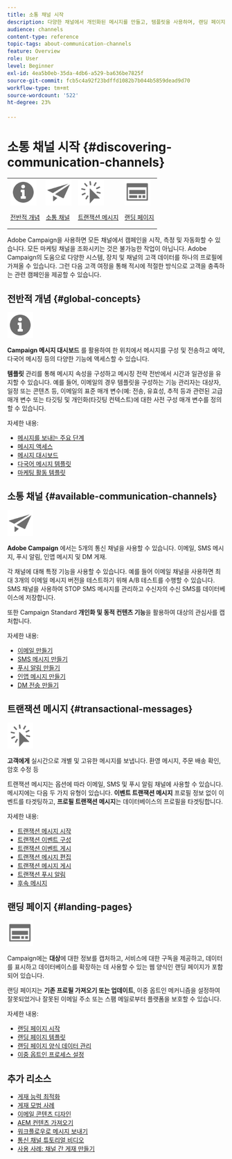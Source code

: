 ```yaml
---
title: 소통 채널 시작
description: 다양한 채널에서 개인화된 메시지를 만들고, 템플릿을 사용하며, 랜딩 페이지를 만들고, 모범 사례를 확인합니다.
audience: channels
content-type: reference
topic-tags: about-communication-channels
feature: Overview
role: User
level: Beginner
exl-id: 4ea5b0eb-35da-4db6-a529-ba636be7825f
source-git-commit: fcb5c4a92f23bdffd1082b7b044b5859dead9d70
workflow-type: tm+mt
source-wordcount: '522'
ht-degree: 23%

---
```


# 소통 채널 시작 {#discovering-communication-channels}

<table>
<tr>
<td><img src="assets/do-not-localize/icon_concepts.svg" width="60px"><p><a href="#global-concepts">전반적 개념</a></p></td>
<td><img src="assets/do-not-localize/icon_channels.svg" width="60px"><p><a href="#available-communication-channels">소통 채널</a></p></td>
<td><img src="assets/do-not-localize/icon_transactional.svg" width="60px"><p><a href="#transactional-messages">트랜잭션 메시지 </a></p></td>
<td><img src="assets/do-not-localize/icon_landing.svg" width="60px"><p><a href="#landing-pages">랜딩 페이지</a></p></td></tr>
</table>

Adobe Campaign을 사용하면 모든 채널에서 캠페인을 시작, 측정 및 자동화할 수 있습니다.
모든 마케팅 채널을 조화시키는 것은 불가능한 작업이 아닙니다. Adobe Campaign의 도움으로 다양한 시스템, 장치 및 채널의 고객 데이터를 하나의 프로필에 가져올 수 있습니다. 그런 다음 고객 여정을 통해 적시에 적절한 방식으로 고객을 충족하는 관련 캠페인을 제공할 수 있습니다.

## 전반적 개념 {#global-concepts}

<img src="assets/do-not-localize/icon_concepts.svg" width="60px">

**Campaign 메시지 대시보드** 를 활용하여 한 위치에서 메시지를 구성 및 전송하고 예약, 다국어 메시징 등의 다양한 기능에 액세스할 수 있습니다.

**템플릿** 관리를 통해 메시지 속성을 구성하고 메시징 전략 전반에서 시간과 일관성을 유지할 수 있습니다. 예를 들어, 이메일의 경우 템플릿을 구성하는 기능 관리자는 대상자, 일정 또는 콘텐츠 등, 이메일의 표준 매개 변수(예: 전송, 유효성, 추적 등과 관련된 고급 매개 변수 또는 타깃팅 및 개인화(타깃팅 컨텍스트)에 대한 사전 구성 매개 변수를 정의할 수 있습니다.

자세한 내용:

* [메시지를 보내는 주요 단계](../../channels/using/key-steps-to-send-a-message.md)
* [메시지 액세스](../../channels/using/accessing-messages.md)
* [메시지 대시보드](../../channels/using/message-dashboard.md)
* [다국어 메시지 템플릿](../../channels/using/multilingual-messages-template.md)
* [마케팅 활동 템플릿](../../start/using/marketing-activity-templates.md)

## 소통 채널 {#available-communication-channels}

<img src="assets/do-not-localize/icon_channels.svg"  width="60px">

**Adobe Campaign** 에서는 5개의 통신 채널을 사용할 수 있습니다. 이메일, SMS 메시지, 푸시 알림, 인앱 메시지 및 DM 게재.

각 채널에 대해 특정 기능을 사용할 수 있습니다. 예를 들어 이메일 채널을 사용하면 최대 3개의 이메일 메시지 버전을 테스트하기 위해 A/B 테스트를 수행할 수 있습니다. SMS 채널을 사용하여 STOP SMS 메시지를 관리하고 수신자의 수신 SMS를 데이터베이스에 저장합니다.

또한 Campaign Standard **개인화 및 동적 컨텐츠 기능**&#x200B;을 활용하여 대상의 관심사를 캡처합니다.

자세한 내용:

* [이메일 만들기](../../channels/using/about-emails.md)
* [SMS 메시지 만들기](../../channels/using/about-sms-messages.md)
* [푸시 알림 만들기](../../channels/using/about-push-notifications.md)
* [인앱 메시지 만들기](../../channels/using/about-in-app-messaging.md)
* [DM 전송 만들기](../../channels/using/about-direct-mail.md)

## 트랜잭션 메시지  {#transactional-messages}

<img src="assets/do-not-localize/icon_transactional.svg" width="60px">

**고객에게** 실시간으로 개별 및 고유한 메시지를 보냅니다. 환영 메시지, 주문 배송 확인, 암호 수정 등

트랜잭션 메시지는 옵션에 따라 이메일, SMS 및 푸시 알림 채널에 사용할 수 있습니다. 메시지에는 다음 두 가지 유형이 있습니다. **이벤트 트랜잭션 메시지** 프로필 정보 없이 이벤트를 타겟팅하고, **프로필 트랜잭션 메시지**&#x200B;는 데이터베이스의 프로필을 타겟팅합니다.

자세한 내용:

* [트랜잭션 메시지 시작](../../channels/using/getting-started-with-transactional-msg.md)
* [트랜잭션 이벤트 구성](../../channels/using/configuring-transactional-event.md)
* [트랜잭션 이벤트 게시](../../channels/using/publishing-transactional-event.md)
* [트랜잭션 메시지 편집](../../channels/using/editing-transactional-message.md)
* [트랜잭션 메시지 게시](../../channels/using/publishing-transactional-message.md)
* [트랜잭션 푸시 알림](../../channels/using/transactional-push-notifications.md)
* [후속 메시지](../../channels/using/follow-up-messages.md)

## 랜딩 페이지 {#landing-pages}

<img src="assets/do-not-localize/icon_landing.svg" width="60px">

Campaign에는 **대상**&#x200B;에 대한 정보를 캡처하고, 서비스에 대한 구독을 제공하고, 데이터를 표시하고 데이터베이스를 확장하는 데 사용할 수 있는 웹 양식인 랜딩 페이지가 포함되어 있습니다.

랜딩 페이지는 **기존 프로필 가져오기 또는 업데이트**, 이중 옵트인 메커니즘을 설정하여 잘못되었거나 잘못된 이메일 주소 또는 스팸 메일로부터 플랫폼을 보호할 수 있습니다.

자세한 내용:

* [랜딩 페이지 시작](../../channels/using/getting-started-with-landing-pages.md)
* [랜딩 페이지 템플릿](../../channels/using/landing-page-templates.md)
* [랜딩 페이지 양식 데이터 관리](../../channels/using/managing-landing-page-form-data.md)
* [이중 옵트인 프로세스 설정](../../channels/using/setting-up-a-double-opt-in-process.md)

## 추가 리소스

* [게재 능력 최적화](../../sending/using/about-deliverability.md)
* [게재 모범 사례](../../sending/using/delivery-best-practices.md)
* [이메일 콘텐츠 디자인](../../designing/using/designing-content-in-adobe-campaign.md)
* [AEM 컨텐츠 가져오기](../../integrating/using/creating-email-experience-manager.md)
* [워크플로우로 메시지 보내기](../../automating/using/about-channel-activities.md)
* [통신 채널 튜토리얼 비디오](https://experienceleague.adobe.com/docs/campaign-standard-learn/tutorials/communication-channels/email/create-email-from-homepage.html?lang=ko)
* [사용 사례: 채널 간 게재 만들기](../../automating/using/workflow-cross-channel-delivery.md)
